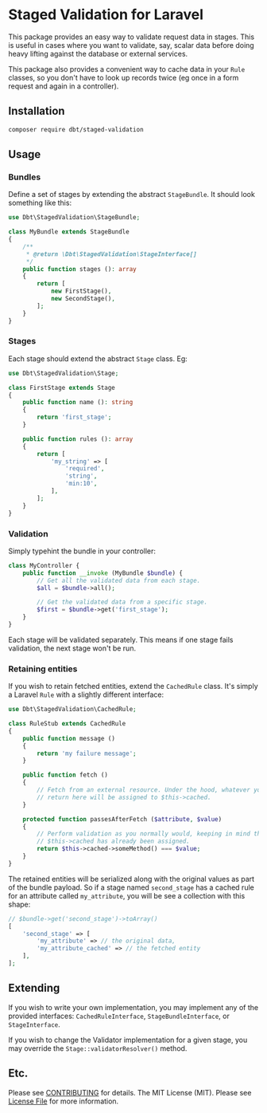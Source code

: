 # Staged Validation for Laravel

This package provides an easy way to validate request data in stages. This is useful in cases where you want to validate, say, scalar data before doing heavy lifting against the database or external services.

This package also provides a convenient way to cache data in your `Rule` classes, so you don't have to look up records twice (eg once in a form request and again in a controller).

## Installation

```bash
composer require dbt/staged-validation
```

## Usage

### Bundles

Define a set of stages by extending the abstract `StageBundle`. It should look something like this:

```php
use Dbt\StagedValidation\StageBundle;

class MyBundle extends StageBundle
{
    /**
     * @return \Dbt\StagedValidation\StageInterface[]
     */
    public function stages (): array
    {
        return [
            new FirstStage(),
            new SecondStage(),
        ];
    }
}
```

### Stages

Each stage should extend the abstract `Stage` class. Eg:

```php
use Dbt\StagedValidation\Stage;

class FirstStage extends Stage
{
    public function name (): string
    {
        return 'first_stage';
    }

    public function rules (): array
    {
        return [
            'my_string' => [
                'required',
                'string',
                'min:10',
            ],
        ];
    }
}
```

### Validation

Simply typehint the bundle in your controller:

```php
class MyController {
    public function __invoke (MyBundle $bundle) {
        // Get all the validated data from each stage.
        $all = $bundle->all();

        // Get the validated data from a specific stage.
        $first = $bundle->get('first_stage');
    }
}
```

Each stage will be validated separately. This means if one stage fails validation, the next stage won't be run.

### Retaining entities

If you wish to retain fetched entities, extend the `CachedRule` class. It's simply a Laravel `Rule` with a slightly different interface:

```php
use Dbt\StagedValidation\CachedRule;

class RuleStub extends CachedRule
{
    public function message ()
    {
        return 'my failure message';
    }

    public function fetch ()
    {
        // Fetch from an external resource. Under the hood, whatever you
        // return here will be assigned to $this->cached.
    }

    protected function passesAfterFetch ($attribute, $value)
    {
        // Perform validation as you normally would, keeping in mind that
        // $this->cached has already been assigned.
        return $this->cached->someMethod() === $value;
    }
}
```

The retained entities will be serialized along with the original values as part of the bundle payload. So if a stage named `second_stage` has a cached rule for an attribute called `my_attribute`, you will be see a collection with this shape:

```php
// $bundle->get('second_stage')->toArray()
[
    'second_stage' => [
        'my_attribute' => // the original data,
        'my_attribute_cached' => // the fetched entity
    ],
];
```

## Extending

If you wish to write your own implementation, you may implement any of the provided interfaces: `CachedRuleInterface`, `StageBundleInterface`, or `StageInterface`.

If you wish to change the Validator implementation for a given stage, you may override the `Stage::validatorResolver()` method.

## Etc.

Please see [CONTRIBUTING](CONTRIBUTING.md) for details.
The MIT License (MIT). Please see [License File](LICENSE.md) for more information.
